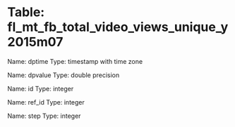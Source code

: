 Table: fl_mt_fb_total_video_views_unique_y2015m07
=================================================

Name: dptime
Type: timestamp with time zone

Name: dpvalue
Type: double precision

Name: id
Type: integer

Name: ref_id
Type: integer

Name: step
Type: integer


